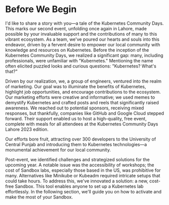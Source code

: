 # Before We Begin

I'd like to share a story with you—a tale of the Kubernetes Community Days. This marks our second event, unfolding once again in Lahore, made possible by your invaluable support and the contributions of many to this vibrant ecosystem. As a team, we've poured our hearts and souls into this endeavor, driven by a fervent desire to empower our local community with knowledge and resources on Kubernetes. Before the inception of the Kubernetes Community Days, we realized a significant gap: many, including professionals, were unfamiliar with "Kubernetes." Mentioning the name often elicited puzzled looks and curious questions: "Kubernetes? What's that?"

Driven by our realization, we, a group of engineers, ventured into the realm of marketing. Our goal was to illuminate the benefits of Kubernetes, highlight job opportunities, and encourage contributions to the ecosystem. Our marketing efforts were creative and informative; we used memes to demystify Kubernetes and crafted posts and reels that significantly raised awareness. We reached out to potential sponsors, receiving mixed responses, but thankfully, companies like GitHub and Google Cloud stepped forward. Their support enabled us to host a high-quality, free event, complete with meals for all attendees at the Kubernetes Community Days Lahore 2023 edition.

Our efforts bore fruit, attracting over 300 developers to the University of Central Punjab and introducing them to Kubernetes technologies—a monumental achievement for our local community.

Post-event, we identified challenges and strategized solutions for the upcoming year. A notable issue was the accessibility of workshops; the cost of Sandbox labs, especially those based in the US, was prohibitive for many. Alternatives like Minikube or Kubeadm required intricate setups that could take hours. To address this, we've innovated a solution: a new, cost-free Sandbox. This tool enables anyone to set up a Kubernetes lab effortlessly. In the following section, we'll guide you on how to activate and make the most of your Sandbox.